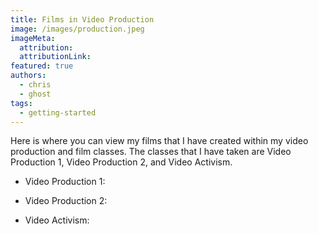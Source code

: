 ```yaml
---
title: Films in Video Production
image: /images/production.jpeg
imageMeta:
  attribution:
  attributionLink:
featured: true
authors:
  - chris
  - ghost
tags:
  - getting-started
---
```


Here is where you can view my films that I have created within my video production
and film classes. The classes that I have taken are Video Production 1,
Video Production 2, and Video Activism.

- Video Production 1:


- Video Production 2:


- Video Activism:
